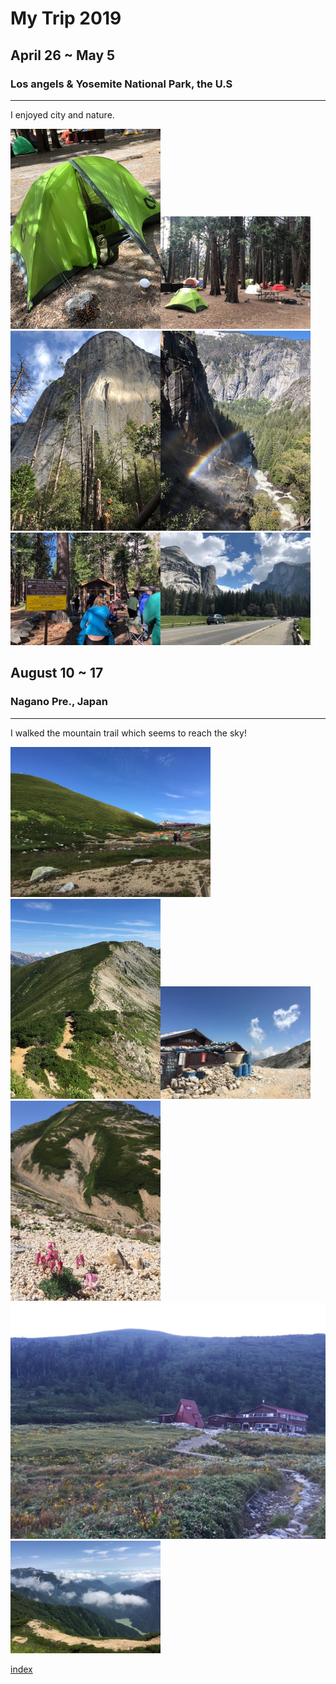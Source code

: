 # My Trip 2019
## April 26 ~ May 5
### Los angels & Yosemite National Park, the U.S
-----------------------------------------------------------------------------------
I enjoyed city and nature.

<img src="https://github.com/mamimuramoto/mamimuramoto.github.io/blob/master/Yosemite1.jpg" width="240px"><img src="https://github.com/mamimuramoto/mamimuramoto.github.io/blob/master/Yosemite2.jpg" width="240px"><img src="https://github.com/mamimuramoto/mamimuramoto.github.io/blob/master/Yosemite3.jpg" width="240px"><img src="https://github.com/mamimuramoto/mamimuramoto.github.io/blob/master/Yosemite4.jpg" width="240px"><img src="https://github.com/mamimuramoto/mamimuramoto.github.io/blob/master/Yosemite5.jpg" width="240px"><img src="https://github.com/mamimuramoto/mamimuramoto.github.io/blob/master/Yosemite6.jpg" width="240px">





## August 10 ~ 17
### Nagano Pre., Japan
-------------------------------------------------------------------------------------
I walked the mountain trail which seems to reach the sky!

<img src="https://github.com/mamimuramoto/mamimuramoto.github.io/blob/master/裏銀座縦走.jpg" width="320px"><img src="https://github.com/mamimuramoto/mamimuramoto.github.io/blob/master/裏銀座縦走４.jpg" width="240px"><img src="https://github.com/mamimuramoto/mamimuramoto.github.io/blob/master/裏銀座縦走１６.jpg" width="240px"><img src="https://github.com/mamimuramoto/mamimuramoto.github.io/blob/master/裏銀座縦走１３.jpg" width="240px"><img src="https://github.com/mamimuramoto/mamimuramoto.github.io/blob/master/裏銀座縦走１０.jpg" width="px"><img src="https://github.com/mamimuramoto/mamimuramoto.github.io/blob/master/裏銀座縦走１４.jpg" width="240px">



[index](https://github.com/mamimuramoto/mamimuramoto.github.io/blob/master/index.md)
